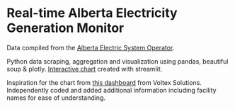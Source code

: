 # Real-time Alberta Electricity Generation Monitor

Data compiled from the [Alberta Electric System Operator](http://ets.aeso.ca/ets_web/ip/Market/Reports/CSDReportServlet).

Python data scraping, aggregation and visualization using pandas, beautiful soup & plotly.  [Interactive chart](https://energyminuteabpowergeneration.streamlit.app/) created with streamlit.

Inspiration for the chart from [this dashboard](https://voltex.ca/dashboard/aeso/supply) from Voltex Solutions.  Independently coded and added additional information including facility names for ease of understanding.
